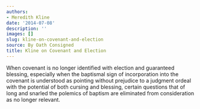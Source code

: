 ```yaml
---
authors:
- Meredith Kline
date: '2014-07-08'
description: ''
images: []
slug: kline-on-covenant-and-election
source: By Oath Consigned
title: Kline on Covenant and Election
---
```


When covenant is no longer identified with election and guaranteed blessing, especially when the baptismal sign of incorporation into the covenant is understood as pointing without prejudice to a judgment ordeal with the potential of both cursing and blessing, certain questions that of long and snarled the polemics of baptism are eliminated from consideration as no longer relevant.